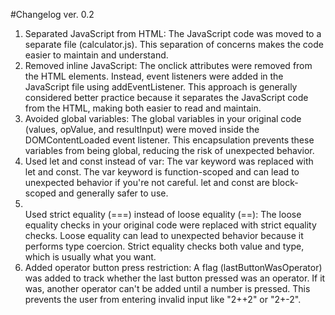 #Changelog  ver. 0.2

<ol>

<li>Separated JavaScript from HTML: The JavaScript code was moved to a separate file (calculator.js). This separation of concerns makes the code easier to maintain and understand.</li>

<li>Removed inline JavaScript: The onclick attributes were removed from the HTML elements. Instead, event listeners were added in the JavaScript file using addEventListener. This approach is generally considered better practice because it separates the JavaScript code from the HTML, making both easier to read and maintain.</li>

<li>Avoided global variables: The global variables in your original code (values, opValue, and resultInput) were moved inside the DOMContentLoaded event listener. This encapsulation prevents these variables from being global, reducing the risk of unexpected behavior.</li>

<li>Used let and const instead of var: The var keyword was replaced with let and const. The var keyword is function-scoped and can lead to unexpected behavior if you're not careful. let and const are block-scoped and generally safer to use.</li>

<li></li>Used strict equality (===) instead of loose equality (==): The loose equality checks in your original code were replaced with strict equality checks. Loose equality can lead to unexpected behavior because it performs type coercion. Strict equality checks both value and type, which is usually what you want.</li>

<li>Added operator button press restriction: A flag (lastButtonWasOperator) was added to track whether the last button pressed was an operator. If it was, another operator can't be added until a number is pressed. This prevents the user from entering invalid input like "2++2" or "2+-2".</li>

</ol>